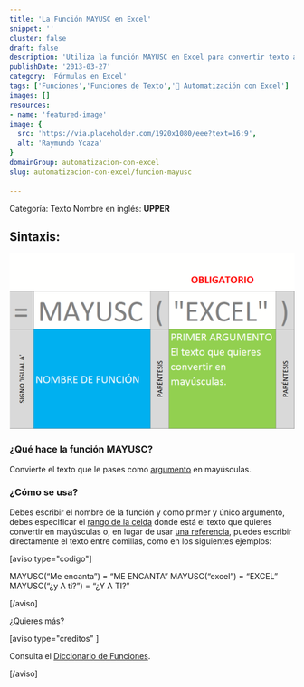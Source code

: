 ```yaml
---
title: 'La Función MAYUSC en Excel'
snippet: ''
cluster: false
draft: false 
description: 'Utiliza la función MAYUSC en Excel para convertir texto a mayúsculas y simplificar tareas de formato.'
publishDate: '2013-03-27'
category: 'Fórmulas en Excel'
tags: ['Funciones','Funciones de Texto','🤖 Automatización con Excel']
images: []
resources: 
- name: 'featured-image'
image: {
  src: 'https://via.placeholder.com/1920x1080/eee?text=16:9',
  alt: 'Raymundo Ycaza'
}
domainGroup: automatizacion-con-excel
slug: automatizacion-con-excel/funcion-mayusc

---
```


Categoría: Texto Nombre en inglés: **UPPER**

## Sintaxis:

[![Función MAYUSC](images/funcion-mayusc-000418-600x369.png)](http://raymundoycaza.com/wp-content/uploads/funcion-mayusc-000418.png)

### ¿Qué hace la función MAYUSC?

Convierte el texto que le pases como [argumento](http://raymundoycaza.com/que-son-los-argumentos-en-excel/ "¿ Qué son los argumentos en Excel ?") en mayúsculas.

### ¿Cómo se usa?

Debes escribir el nombre de la función y como primer y único argumento, debes especificar el [rango de la celda](http://raymundoycaza.com/que-es-un-rango-en-excel/ "Entonces, ¿qué es un rango en Excel?") donde está el texto que quieres convertir en mayúsculas o, en lugar de usar [una referencia](http://raymundoycaza.com/que-es-la-referencia/ "¿Qué es la referencia en Excel? Excel desde cero."), puedes escribir directamente el texto entre comillas, como en los siguientes ejemplos:

\[aviso type="codigo"\]

MAYUSC(“Me encanta”) = “ME ENCANTA” MAYUSC(“excel”) = “EXCEL” MAYUSC(“¿y A ti?”) = “¿Y A TI?”

\[/aviso\]

¿Quieres más?

\[aviso type="creditos" \]

Consulta el [Diccionario de Funciones](http://raymundoycaza.com/funciones-en-excel/ "Las Fórmulas y las Funciones en Excel").

\[/aviso\]
